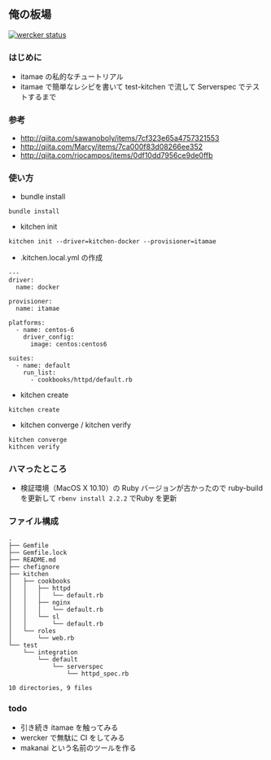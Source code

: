 ## 俺の板場
[![wercker status](https://app.wercker.com/status/0ee282a57bb460a915b227bde1ad6be2/s/master "wercker status")](https://app.wercker.com/project/bykey/0ee282a57bb460a915b227bde1ad6be2)

### はじめに

- itamae の私的なチュートリアル
- itamae で簡単なレシピを書いて test-kitchen で流して Serverspec でテストするまで

### 参考

- http://qiita.com/sawanoboly/items/7cf323e65a4757321553
- http://qiita.com/Marcy/items/7ca000f83d08266ee352
- http://qiita.com/riocampos/items/0df10dd7956ce9de0ffb

### 使い方

- bundle install

```
bundle install
```

- kitchen init

```
kitchen init --driver=kitchen-docker --provisioner=itamae
```

- .kitchen.local.yml の作成 

```
---
driver:
  name: docker

provisioner:
  name: itamae

platforms:
  - name: centos-6
    driver_config:
      image: centos:centos6

suites:
  - name: default
    run_list:
      - cookbooks/httpd/default.rb
```

- kitchen create

```
kitchen create
```

- kitchen converge / kitchen verify

```
kitchen converge
kithcen verify
```

### ハマったところ

- 検証環境（MacOS X 10.10）の Ruby バージョンが古かったので ruby-build を更新して `rbenv install 2.2.2` でRuby を更新

### ファイル構成

```
.
├── Gemfile
├── Gemfile.lock
├── README.md
├── chefignore
├── kitchen
│   ├── cookbooks
│   │   ├── httpd
│   │   │   └── default.rb
│   │   ├── nginx
│   │   │   └── default.rb
│   │   └── sl
│   │       └── default.rb
│   └── roles
│       └── web.rb
└── test
    └── integration
        └── default
            └── serverspec
                └── httpd_spec.rb

10 directories, 9 files
```

### todo

- 引き続き itamae を触ってみる
- wercker で無駄に CI をしてみる
- makanai という名前のツールを作る
